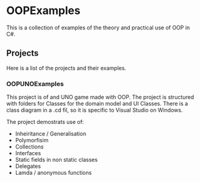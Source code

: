 # OOPExamples

This is a collection of examples of the theory and practical use of OOP in C#.

## Projects

Here is a list of the projects and their examples.

### OOPUNOExamples

This project is of and UNO game made with OOP.
The project is structured with folders for Classes for the domain model and UI Classes.
There is a class diagram in a .cd fil, so it is specific to Visual Studio on Windows. 

The project demostrats use of:
- Inheiritance / Generalisation
- Polymorfisim
- Collections
- Interfaces
- Static fields in non static classes
- Delegates
- Lamda / anonymous functions
